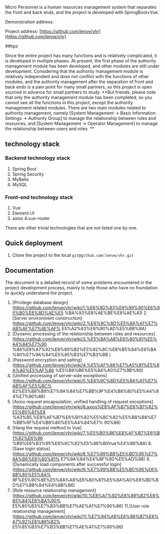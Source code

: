 Micro Personnel is a human resources management system that separates the front and back ends, and the project is developed with SpringBoot+Vue.

Demonstration address:

Project address: [https://github.com/lenve/vhr](https://github.com/lenve/vhr)

##tips

Since the entire project has many functions and is relatively complicated, it is developed in multiple phases. At present, the first phase of the authority management module has been developed, and other modules are still under development. Considering that the authority management module is relatively independent and does not conflict with the functions of other modules, and the authority management after the separation of front and back ends is a pain point for many small partners, so this project is open sourced in advance for small partners to study. **But friends, please note that only the authority management module has been completed, so you cannot see all the functions in this project, except the authority management related modules. There are two main modules related to authority management, namely [System Management -> Basic Information Settings -> Authority Group] to manage the relationship between roles and resources, and [System Management -> Operator Management] to manage the relationship between users and roles. **

## technology stack

### Backend technology stack

1. Spring Boot
2. Spring Security
3. MyBatis
4. MySQL

### Front-end technology stack

1. Vue
2. Element UI
3. axios
   4.vue-router

There are other trivial technologies that are not listed one by one.

## Quick deployment

1. Clone the project to the local `git@github.com:lenve/vhr.git`

## Documentation

The document is a detailed record of some problems encountered in the project development process, mainly to help those who have no foundation to quickly understand the project.

1. [Privilege database design] (https://github.com/lenve/vhr/wiki/1.%E6%9D%83%E9%99%90%E6%95%B0%E6%8D%AE%E5 %BA%93%E8%AE%BE%E8%AE%A1) 2.[Server environment construction](https://github.com/lenve/vhr/wiki/2.%E6%9C%8D%E5%8A%A1%E7%AB%AF%E7%8E%AF% E5%A2%83%E6%90%AD%E5%BB%BA)
2. [Dynamic processing of the relationship between roles and resources] (https://github.com/lenve/vhr/wiki/3.%E5%8A%A8%E6%80%81%E5%A4%84%E7%90 %86%E8%A7%92%E8%89%B2%E5%92%8C%E8%B5%84%E6%BA%90%E7%9A%84%E5%85%B3%E7%B3%BB )
3. [Password encryption and salting](https://github.com/lenve/vhr/wiki/4.%E5%AF%86%E7%A0%81%E5%8A%A0%E5%AF%86 %E5%B9%B6%E5%8A%A0%E7%9B%90)
4. [Unified processing of server-side exceptions] (https://github.com/lenve/vhr/wiki/5.%E6%9C%8D%E5%8A%A1%E7%AB%AF%E5%BC% 82%E5%B8%B8%E7%9A%84%E7%BB%9F%E4%B8%80%E5%A4%84%E7%90%86)
5. [Axios request encapsulation, unified handling of request exceptions](https://github.com/lenve/vhr/wiki/6.axios%E8%AF%B7%E6%B1%82%E5%B0%81%E8 %A3%85,%E8%AF%B7%E6%B1%82%E5%BC%82%E5%B8%B8%E7%BB%9F%E4%B8%80%E5%A4%84%E7% 90%86)
6. [Hang the request method to Vue](https://github.com/lenve/vhr/wiki/7.%E5%B0%86%E8%AF%B7%E6%B1%82%E6%96 %B9%E6%B3%95%E6%8C%82%E5%88%B0Vue%E4%B8%8A) 8.[Save login status](https://github.com/lenve/vhr/wiki/8.%E7%99%BB%E5%BD%95%E7%8A%B6%E6%80%81% E7%9A%84%E4%BF%9D%E5%AD%98) 9.[Dynamically load components after successful login](https://github.com/lenve/vhr/wiki/9.%E7%99%BB%E5%BD%95%E6%88%90%E5%8A% 9F%E5%90%8E%E5%8A%A8%E6%80%81%E5%8A%A0%E8%BD%BD%E7%BB%84%E4%BB%B6)
7. [Role resource relationship management] (https://github.com/lenve/vhr/wiki/10.%E8%A7%92%E8%89%B2%E8%B5%84%E6%BA%90% E5%85%B3%E7%B3%BB%E7%AE%A1%E7%90%86) 11.[User role relationship management](https://github.com/lenve/vhr/wiki/11.%E7%94%A8%E6%88%B7%E8%A7%92%E8%89%B2% E5%85%B3%E7%B3%BB%E7%AE%A1%E7%90%86)
